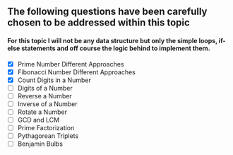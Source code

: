 ## The following questions have been carefully chosen to be addressed within this topic
#### For this topic I will not be any data structure but only the simple loops, if-else statements and off course the logic behind to implement them. 
- [X] Prime Number Different Approaches
- [X] Fibonacci Number Different Approaches
- [X] Count Digits in a Number
- [ ] Digits of a Number
- [ ] Reverse a Number
- [ ] Inverse of a Number
- [ ] Rotate a Number
- [ ] GCD and LCM
- [ ] Prime Factorization
- [ ] Pythagorean Triplets
- [ ] Benjamin Bulbs

